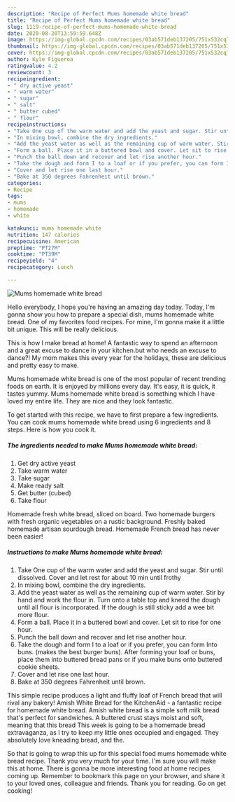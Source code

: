 ```yaml
---
description: "Recipe of Perfect Mums homemade white bread"
title: "Recipe of Perfect Mums homemade white bread"
slug: 1119-recipe-of-perfect-mums-homemade-white-bread
date: 2020-08-20T13:59:59.648Z
image: https://img-global.cpcdn.com/recipes/03ab571deb137205/751x532cq70/mums-homemade-white-bread-recipe-main-photo.jpg
thumbnail: https://img-global.cpcdn.com/recipes/03ab571deb137205/751x532cq70/mums-homemade-white-bread-recipe-main-photo.jpg
cover: https://img-global.cpcdn.com/recipes/03ab571deb137205/751x532cq70/mums-homemade-white-bread-recipe-main-photo.jpg
author: Kyle Figueroa
ratingvalue: 4.2
reviewcount: 3
recipeingredient:
- " dry active yeast"
- " warm water"
- " sugar"
- " salt"
- " butter cubed"
- " flour"
recipeinstructions:
- "Take One cup of the warm water and add the yeast and sugar. Stir until dissolved. Cover and let rest for about 10 min until frothy"
- "In mixing bowl, combine the dry ingredients."
- "Add the yeast water as well as the remaining cup of warm water. Stir by hand and work the flour in. Turn onto a table top and kneed the dough until all flour is incorporated. If the dough is still sticky add a wee bit more flour."
- "Form a ball. Place it in a buttered bowl and cover. Let sit to rise for one hour."
- "Punch the ball down and recover and let rise another hour."
- "Take the dough and form I to a loaf or if you prefer, you can form Into buns. (makes the best burger buns). After forming your loaf or buns, place them into buttered bread pans or if you make buns onto buttered cookie sheets."
- "Cover and let rise one last hour."
- "Bake at 350 degrees Fahrenheit until brown."
categories:
- Recipe
tags:
- mums
- homemade
- white

katakunci: mums homemade white 
nutrition: 147 calories
recipecuisine: American
preptime: "PT27M"
cooktime: "PT39M"
recipeyield: "4"
recipecategory: Lunch

---
```



![Mums homemade white bread](https://img-global.cpcdn.com/recipes/03ab571deb137205/751x532cq70/mums-homemade-white-bread-recipe-main-photo.jpg)

Hello everybody, I hope you're having an amazing day today. Today, I'm gonna show you how to prepare a special dish, mums homemade white bread. One of my favorites food recipes. For mine, I'm gonna make it a little bit unique. This will be really delicious.

This is how I make bread at home! A fantastic way to spend an afternoon and a great excuse to dance in your kitchen.but who needs an excuse to dance?! My mom makes this every year for the holidays, these are delicious and pretty easy to make.

Mums homemade white bread is one of the most popular of recent trending foods on earth. It is enjoyed by millions every day. It's easy, it is quick, it tastes yummy. Mums homemade white bread is something which I have loved my entire life. They are nice and they look fantastic.


To get started with this recipe, we have to first prepare a few ingredients. You can cook mums homemade white bread using 6 ingredients and 8 steps. Here is how you cook it.

<!--inarticleads1-->

##### The ingredients needed to make Mums homemade white bread:

1. Get  dry active yeast
1. Take  warm water
1. Take  sugar
1. Make ready  salt
1. Get  butter (cubed)
1. Take  flour


Homemade fresh white bread, sliced on board. Two homemade burgers with fresh organic vegetables on a rustic background. Freshly baked homemade artisan sourdough bread. Homemade French bread has never been easier! 

<!--inarticleads2-->

##### Instructions to make Mums homemade white bread:

1. Take One cup of the warm water and add the yeast and sugar. Stir until dissolved. Cover and let rest for about 10 min until frothy
1. In mixing bowl, combine the dry ingredients.
1. Add the yeast water as well as the remaining cup of warm water. Stir by hand and work the flour in. Turn onto a table top and kneed the dough until all flour is incorporated. If the dough is still sticky add a wee bit more flour.
1. Form a ball. Place it in a buttered bowl and cover. Let sit to rise for one hour.
1. Punch the ball down and recover and let rise another hour.
1. Take the dough and form I to a loaf or if you prefer, you can form Into buns. (makes the best burger buns). After forming your loaf or buns, place them into buttered bread pans or if you make buns onto buttered cookie sheets.
1. Cover and let rise one last hour.
1. Bake at 350 degrees Fahrenheit until brown.


This simple recipe produces a light and fluffy loaf of French bread that will rival any bakery! Amish White Bread for the KitchenAid - a fantastic recipe for homemade white bread. Amish white bread is a simple soft milk bread that&#39;s perfect for sandwiches. A buttered crust stays moist and soft, meaning that this bread This week is going to be a homemade bread extravaganza, as I try to keep my little ones occupied and engaged. They absolutely love kneading bread, and the. 

So that is going to wrap this up for this special food mums homemade white bread recipe. Thank you very much for your time. I'm sure you will make this at home. There is gonna be more interesting food at home recipes coming up. Remember to bookmark this page on your browser, and share it to your loved ones, colleague and friends. Thank you for reading. Go on get cooking!
